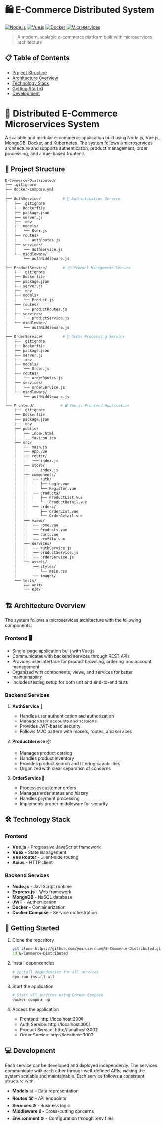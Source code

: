 # 🛍️ E-Commerce Distributed System

[![Node.js](https://img.shields.io/badge/Node.js-v18-green)](https://nodejs.org/)
[![Vue.js](https://img.shields.io/badge/Vue.js-3-blue)](https://vuejs.org/)
[![Docker](https://img.shields.io/badge/Docker-✓-blue)](https://www.docker.com/)
[![Microservices](https://img.shields.io/badge/Architecture-Microservices-orange)](https://microservices.io/)

> A modern, scalable e-commerce platform built with microservices architecture

## 📋 Table of Contents
- [Project Structure](#-project-structure)
- [Architecture Overview](#-architecture-overview)
- [Technology Stack](#-technology-stack)
- [Getting Started](#-getting-started)
- [Development](#-development)

# 🛒 Distributed E-Commerce Microservices System

A scalable and modular e-commerce application built using Node.js, Vue.js, MongoDB, Docker, and Kubernetes. The system follows a microservices architecture and supports authentication, product management, order processing, and a Vue-based frontend.

## 📁 Project Structure

```bash
E-Commerce-Distributed/
├── .gitignore
├── docker-compose.yml
│
├── AuthService/          # 🔐 Authentication Service
│   ├── .gitignore
│   ├── Dockerfile
│   ├── package.json
│   ├── server.js
│   ├── .env
│   ├── models/
│   │   └── User.js
│   ├── routes/
│   │   └── authRoutes.js
│   ├── services/
│   │   └── authService.js
│   └── middleware/
│       └── authMiddleware.js
│
├── ProductService/       # 📦 Product Management Service
│   ├── .gitignore
│   ├── Dockerfile
│   ├── package.json
│   ├── server.js
│   ├── .env
│   ├── models/
│   │   └── Product.js
│   ├── routes/
│   │   └── productRoutes.js
│   ├── services/
│   │   └── productService.js
│   └── middleware/
│       └── authMiddleware.js
│
├── OrderService/         # 🛒 Order Processing Service
│   ├── .gitignore
│   ├── Dockerfile
│   ├── package.json
│   ├── server.js
│   ├── .env
│   ├── models/
│   │   └── Order.js
│   ├── routes/
│   │   └── orderRoutes.js
│   ├── services/
│   │   └── orderService.js
│   └── middleware/
│       └── authMiddleware.js
│
└── Frontend/            # 🖥️ Vue.js Frontend Application
    ├── .gitignore
    ├── Dockerfile
    ├── package.json
    ├── .env
    ├── public/
    │   ├── index.html
    │   └── favicon.ico
    ├── src/
    │   ├── main.js
    │   ├── App.vue
    │   ├── router/
    │   │   └── index.js
    │   ├── store/
    │   │   └── index.js
    │   ├── components/
    │   │   ├── auth/
    │   │   │   ├── Login.vue
    │   │   │   └── Register.vue
    │   │   ├── products/
    │   │   │   ├── ProductList.vue
    │   │   │   └── ProductDetail.vue
    │   │   └── orders/
    │   │       ├── OrderList.vue
    │   │       └── OrderDetail.vue
    │   ├── views/
    │   │   ├── Home.vue
    │   │   ├── Products.vue
    │   │   ├── Cart.vue
    │   │   └── Profile.vue
    │   ├── services/
    │   │   ├── authService.js
    │   │   ├── productService.js
    │   │   └── orderService.js
    │   └── assets/
    │       ├── styles/
    │       │   └── main.css
    │       └── images/
    └── tests/
        ├── unit/
        └── e2e/
```

## 🏗️ Architecture Overview

The system follows a microservices architecture with the following components:

### Frontend 🖥️
- Single-page application built with Vue.js
- Communicates with backend services through REST APIs
- Provides user interface for product browsing, ordering, and account management
- Organized with components, views, and services for better maintainability
- Includes testing setup for both unit and end-to-end tests

### Backend Services

1. **AuthService** 🔐
   - Handles user authentication and authorization
   - Manages user accounts and sessions
   - Provides JWT-based security
   - Follows MVC pattern with models, routes, and services

2. **ProductService** 📦
   - Manages product catalog
   - Handles product inventory
   - Provides product search and filtering capabilities
   - Organized with clear separation of concerns

3. **OrderService** 🛒
   - Processes customer orders
   - Manages order status and history
   - Handles payment processing
   - Implements proper middleware for security

## 🛠️ Technology Stack

### Frontend
- **Vue.js** - Progressive JavaScript framework
- **Vuex** - State management
- **Vue Router** - Client-side routing
- **Axios** - HTTP client

### Backend Services
- **Node.js** - JavaScript runtime
- **Express.js** - Web framework
- **MongoDB** - NoSQL database
- **JWT** - Authentication
- **Docker** - Containerization
- **Docker Compose** - Service orchestration

## 🚀 Getting Started

1. Clone the repository
   ```bash
   git clone https://github.com/yourusername/E-Commerce-Distributed.git
   cd E-Commerce-Distributed
   ```

2. Install dependencies
   ```bash
   # Install dependencies for all services
   npm run install-all
   ```

3. Start the application
   ```bash
   # Start all services using Docker Compose
   docker-compose up
   ```

4. Access the application
   - Frontend: http://localhost:3000
   - Auth Service: http://localhost:3001
   - Product Service: http://localhost:3002
   - Order Service: http://localhost:3003

## 💻 Development

Each service can be developed and deployed independently. The services communicate with each other through well-defined APIs, making the system scalable and maintainable. Each service follows a consistent structure with:

- **Models** 📊 - Data representation
- **Routes** 🛣️ - API endpoints
- **Services** ⚙️ - Business logic
- **Middleware** 🔒 - Cross-cutting concerns
- **Environment** ⚙️ - Configuration through .env files

